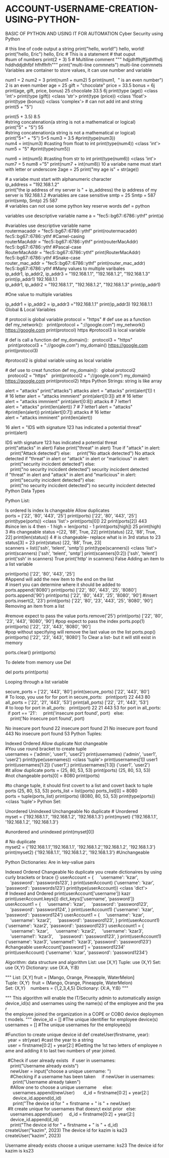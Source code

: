 # ACCOUNT-USERNAME-CREATION-USING-PYTHON-
BASIC OF PYTHON AND USING IT FOR AUTOMATION 
Cyber Security using Python

# this line of code output a string
print("hello, world!")
hello, world!
print("hello, Eric")
hello, Eric
# This is a statement
# that ouput
#sum of numbers
print(2 + 3)
5
# Multiline comment
""" hdjjdhffhjffjjdhffhdj
hddhddjdhfbf
hfhffhfh"""
print("multi-line commnets")
multi-line commnets
Variables are container to store values, it can use number and variable

num1 = 2
num2 = 3
print(num1 + num2)
5
print(num1,  " is an even number")
2  is an even number
age = 25
gift = "chocolate"
price = 33.5
bonus = 6j
print(age, gift, price, bonus)
25 chocolate 33.5 6j
print(type (age))
<class 'int'>
print(type (gift))
<class 'str'>
print(type (price))
<class 'float'>
print(type (bonus))
<class 'complex'>
# can not add int and string
print(5 + "5")

print(5 + 3.5)
8.5
#string concatenation(a string is not a mathematical or logical)
print("5" + "5")
55
#string concatenation(a string is not a mathematical or logical)
print("5+" + "5")
5+5
num3 = 3.5
#print(type(num3))
num4 = int(num3) #casting from float to int
print(type(num4))
<class 'int'>
num5 = "5"
#print(type(num5))

num6 = int(num5) #casting from str to int
print(type(num6))
<class 'int'>
num7 = 5
num8 ="5"
print(num7 + int(num8))
10
a variabe name must start with letter or underscore
2age = 25
print("my age is" + str(age))

# a variabe must start with alphanumeric character
ip_address = "192.168.1.2"
print("the ip address of my server is " + ip_address)
the ip address of my server is 192.168.1.2
#variables are case sensitive
smtp = 25
Smtp = 587
print(smtp, Smtp)
25 587
# variables can not use some python key reserve words
def = python

variables use descriptive variable name
a = "fec5::bg67::6786::ythf"
print(a)

#variables use descriptive variable name
routermacaddr = "fec5::bg67::6786::ythf"
print(routermacaddr)
fec5::bg67::6786::ythf
#Camel-casing
routerMacAddr = "fec5::bg67::6786::ythf"
print(routerMacAddr)
fec5::bg67::6786::ythf
#Pascal-case
RouterMacAddr = "fec5::bg67::6786::ythf"
print(RouterMacAddr)
fec5::bg67::6786::ythf
#Snake-case
router_mac_addr = "fec5::bg67::6786::ythf"
print(router_mac_addr)
fec5::bg67::6786::ythf
#Many values to multiple varibales
ip_addr1, ip_addr2, ip_addr3 = "192.168.1.1", "192.168.1.2", "192.168.1.3"
print(ip_addr1)
192.168.1.1
ip_addr1, ip_addr2 = "192.168.1.1", "192.168.1.2", "192.168.1.3"
print(ip_addr1)

#One value to multiple variables

ip_addr1 = ip_addr2 = ip_addr3 ="192.168.1.1"
print(ip_addr3)
192.168.1.1
Global & Local Variables

# protocol is global variable
protocol = "https"
# def use as a function
def my_network():
  print(protocol + "://google.com")
my_network()
https://google.com
print(protocol)
https
#protocol3 is local variable

# def is call a function
def my_domain():
  protocol3 = "https"
  print(protocol3 + "://google.com")
my_domain()
https://google.com
print(protocol3)

#protocol2 is global variable using as local variable

# def use to creat function
def my_domain():
  global protocol2
  protocol2 = "https"
  print(protocol2 + "://google.com")
my_domain()
https://google.com
print(protocol2)
https
Python Strings: string is like array

alert = "attacks"
print("attacks")
attacks
alert = "attacks"
print(alert[1])
t
# 16 letter
alert = "attacks immnient"
print(alert[0:3])
att
# 16 letter
alert = "attacks immnient"
print(alert[0:8])
attacks 
# 7 letter1
alert = "attacks"
print(len(alert))
7
# 7 letter1
alert = "attacks"
#print(len(alert))
print(alert[0:7])
attacks
# 16 letter
alert = "attacks imminent"
print(len(alert))

16
alert = "IDS with signature 123 has indicated a potential threat"
print(alert)

IDS with signature 123 has indicated a potential threat
print("attacks" in alert)
False
print("threat" in alert)
True
if "attack" in alert:
    print("Attack detected")
else:
    print("No attack detected")
No attack detected
if "threat" in alert or "attack" in alert or "marlicious" in alert:
    print("security incicdent detected")
else:
    print("no security incicdent detected")
security incicdent detected
if "threat" in alert and "attack" in alert and "marlicious" in alert:
    print("security incicdent detected")
else:
    print("no security incicdent detected")
no security incicdent detected
Python Data Types

Python List:

Is ordered
Is index
Is changeable
Allow duplicates
ports = ['22', '80', '443', '25']
print(ports)
['22', '80', '443', '25']
print(type(ports))
<class 'list'>
print(ports[0])
22
print(ports[2])
443
#since len is 4 then - 1
high = len(ports) - 1
print(ports[high])
25
print(high)
3
#is changeable
status =[22, '88', True, 22]
print(status)
[22, '88', True, 22]
print(len(status))
4
# is changeable- replace what is in 3rd status to 23
status[3] = 23
print(status)
[22, '88', True, 23]
scanners = list(('ssh', 'telent', 'smtp'))
print(type(scanners))
<class 'list'>
print(scanners)
['ssh', 'telent', 'smtp']
print(scanners[0:2])
['ssh', 'telent']
print('ssh' in scanners)
True
print('http' in scanners)
False
Adding an item to a list variable

print(ports)
['22', '80', '443', '25']
#Append will add the new item to the end on the list
# insert you can determine where it should be added to
ports.append('8080')
print(ports)
['22', '80', '443', '25', '8080']
ports.append('90')
print(ports)
['22', '80', '443', '25', '8080', '90']
#insert
ports.insert(2, '23')
print(ports)
['22', '80', '23', '443', '25', '8080', '90']
Removing an item from a list

#remove expect to pass the value
ports.remove('25')
print(ports)
['22', '80', '23', '443', '8080', '90']
#pop expect to pass the index
ports.pop(1)
print(ports)
['22', '23', '443', '8080', '90']
#pop without specifying will remove the last value on the list
ports.pop()
print(ports)
['22', '23', '443', '8080']
To Clear a list- but it will still exist in memory

ports.clear()
print(ports)

To delete from memory use Del

del ports
print(ports)

Looping through a list variable

secure_ports = ['22', '443', '80']
print(secure_ports)
['22', '443', '80']
# To loop, you use for
for port in secure_ports:
  print(port)
22
443
80
all_ports = ['22', '21', '443', '53']
print(all_ports)
['22', '21', '443', '53']
# to loop
for port in all_ports:
  print(port)
22
21
443
53
for port in all_ports:
  if port == '21':
    print('insecure port found', port)
  else:
    print('No insecure port found', port)

No insecure port found 22
insecure port found 21
No insecure port found 443
No insecure port found 53
Python Tuples:

Indexed
Ordered
Allow duplicate
Not changeable
#You use round bracket to create tuple
usernames = ('admin', 'user1', 'user2')
print(usernames)
('admin', 'user1', 'user2')
print(type(usernames))
<class 'tuple'>
print(usernames[1])
user1
print(usernames[1:2])
('user1',)
print(usernames[1:3])
('user1', 'user2')
#it allow duplicate
ports = (25, 80, 53, 53)
print(ports)
(25, 80, 53, 53)
#not changeable
ports[0] = 8080
print(ports)

#to change tuple, it should first covert to a list and covert back to tuple
ports
(25, 80, 53, 53)
ports_list = list(ports)
ports_list[0] = 8080
ports = tuple(ports_list)
print(ports)
(8080, 80, 53, 53)
print(type(ports))
<class 'tuple'>
Python Set:

Unordered
Unindexed
Unchangeable
No duplicate
# Unordered
myset = {'192.168.1.1', '192.168.1.2', '192.168.1.3'}
print(myset)
{'192.168.1.1', '192.168.1.2', '192.168.1.3'}

#unordered and unindexed
print(myset[0])

# No duplicate
myset2 = {'192.168.1.1','192.168.1.1', '192.168.1.2','192.168.1.2', '192.168.1.3'}
print(myset2)
{'192.168.1.1', '192.168.1.2', '192.168.1.3'}
#Unchangeable

Python Dictionaries: Are in key-valiue pairs

Indexed
Ordered
Changeable
No duplicate you create dictionaires by using curly brackets or brace {}
userAccount = {
    'username': 'kzar',
    'password': 'passwords123',
}
print(userAccount)
{'username': 'kzar', 'password': 'passwords123'}
print(type(userAccount))
<class 'dict'>
# Indexed and Ordered
print(userAccount['username'])
kazr
print(userAccount.keys())
dict_keys(['username', 'password'])
userAccount1 = {
    'username': 'kzar',
    'password': 'password123',
    'password': 'password124',
}
print(userAccount1)
{'username': 'kzar', 'password': 'password124'}
userAccount1 = {
    'username': 'kzar',
    'username': 'kzar2',
    'password': 'password123',
}
print(userAccount1)
{'username': 'kzar2', 'password': 'password123'}
userAccount1 = {
    'username': 'kzar',
    'username': 'kzar2',
    'username': 'kzar3',
    'username1': 'kzar3',
    'password': 'password123',
}
print(userAccount1)
{'username': 'kzar3', 'username1': 'kzar3', 'password': 'password123'}
#changeable
userAccount['password'] = 'password1234'
print(userAccount)
{'username': 'kzar', 'password': 'password1234'}

Algorithm: data structure and algorithm List: use [X,Y] Tuple: use (X,Y) Set: use {X,Y} Dictionary: use {X:A, Y:B}

"""
List: [X,Y] fruit = [Mango, Orange, Pineapple, WaterMelon]
Tuple: (X,Y)  fruit = (Mango, Orange, Pineapple, WaterMelon)
Set: {X,Y}    numbers = {1,2,3,4,5}
Dictionary: {X:A, Y:B}
"""

"""
This algorithm will enable the IT/Security admin to automatically assign
device_id(s) and usernames using the name(s) of the employee and the year
the employee joined the organization in a COPE or COBO device deployment
models.
"""
device_id = [] #The unique identifier for employee device(s)
usernames = [] #The unique usernames for the employee(s)

#Function to create unique device id
def createUser(firstname, year):
  year = str(year) #cast the year to a string
  user = firstname[0:2] + year[2:] #Getting the 1st two letters of employee name and adding it to last two numbers of year joined.

  #Check if user already exists
  if user in usernames:
    print("Username already exists")
    newUser = input("choose a unique username: ")
    #Checking if a username has been taken
    if newUser in usernames:
      print("Username already taken")
    #Allow one to choose a unique username
    else:
      usernames.append(newUser)
      d_id = firstname[0:2] + year[2:]
      device_id.append(d_id)
      print("The device id for " + firstname + " is " + newUser)
  #It create unique for usernames that doesn;t exist prior
  else:
    usernames.append(user)
    d_id = firstname[0:2] + year[2:]
    device_id.append(d_id)
    print("The device id for " + firstname + " is " + d_id)
createUser("kazim", 2023)
The device id for kazim is ka23
createUser("kazim", 2023)

Username already exists
choose a unique username: ks23
The device id for kazim is ks23
